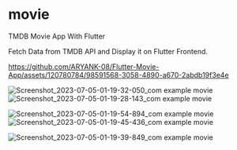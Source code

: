 # movie

TMDB Movie App With Flutter 

Fetch Data from TMDB API and Display it on Flutter Frontend.


https://github.com/ARYANK-08/Flutter-Movie-App/assets/120780784/98591568-3058-4890-a670-2abdb19f3e4e

![Screenshot_2023-07-05-01-19-32-050_com example movie](https://github.com/ARYANK-08/Flutter-Movie-App/assets/120780784/f7757bfa-eb10-4494-8f1c-f330ddb5f6a8)
![Screenshot_2023-07-05-01-19-28-143_com example movie](https://github.com/ARYANK-08/Flutter-Movie-App/assets/120780784/d1e4388c-0adf-40f9-a49a-9d7d6b1f74c8)

![Screenshot_2023-07-05-01-19-54-894_com example movie](https://github.com/ARYANK-08/Flutter-Movie-App/assets/120780784/e822c40c-432a-4865-af56-86517acbbf45)
![Screenshot_2023-07-05-01-19-45-436_com example movie](https://github.com/ARYANK-08/Flutter-Movie-App/assets/120780784/882e2f9d-736e-4910-a6f7-d1bb075de8a9)

![Screenshot_2023-07-05-01-19-39-849_com example movie](https://github.com/ARYANK-08/Flutter-Movie-App/assets/120780784/c9c74a23-8e44-47fc-91f1-73d4a26ad4cc)
